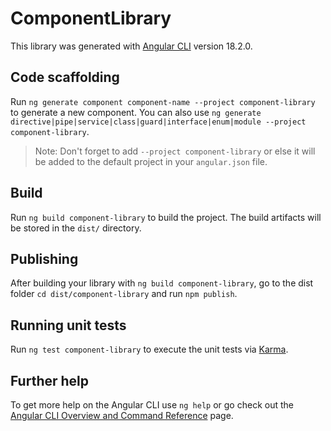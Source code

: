 # ComponentLibrary

This library was generated with [Angular CLI](https://github.com/angular/angular-cli) version 18.2.0.

## Code scaffolding

Run `ng generate component component-name --project component-library` to generate a new component. You can also use `ng generate directive|pipe|service|class|guard|interface|enum|module --project component-library`.
> Note: Don't forget to add `--project component-library` or else it will be added to the default project in your `angular.json` file. 

## Build

Run `ng build component-library` to build the project. The build artifacts will be stored in the `dist/` directory.

## Publishing

After building your library with `ng build component-library`, go to the dist folder `cd dist/component-library` and run `npm publish`.

## Running unit tests

Run `ng test component-library` to execute the unit tests via [Karma](https://karma-runner.github.io).

## Further help

To get more help on the Angular CLI use `ng help` or go check out the [Angular CLI Overview and Command Reference](https://angular.dev/tools/cli) page.
